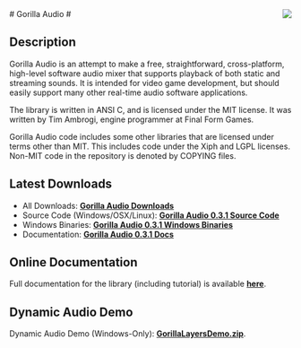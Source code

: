 <img src='http://finalformgames.com/images/grla_256.png' align='right' />
# Gorilla Audio #

## Description ##
Gorilla Audio is an attempt to make a free, straightforward, cross-platform, high-level software audio mixer that supports playback of both static and streaming sounds. It is intended for video game development, but should easily support many other real-time audio software applications.

The library is written in ANSI C, and is licensed under the MIT license. It was written by Tim Ambrogi, engine programmer at Final Form Games.

Gorilla Audio code includes some other libraries that are licensed under terms other than MIT. This includes code under the Xiph and LGPL licenses. Non-MIT code in the repository is denoted by COPYING files.

## Latest Downloads ##
  * All Downloads: **[Gorilla Audio Downloads](https://drive.google.com/folderview?id=0BxiQb1xV09bFSmlhYTJYRVdlUlk&usp=sharing#list)**
  * Source Code (Windows/OSX/Linux): **[Gorilla Audio 0.3.1 Source Code](https://docs.google.com/uc?export=download&id=0BxiQb1xV09bFWERHdWc4MW42NlE)**
  * Windows Binaries: **[Gorilla Audio 0.3.1 Windows Binaries](https://docs.google.com/uc?export=download&id=0BxiQb1xV09bFMlpCcVo3VXQ1b2s)**
  * Documentation: **[Gorilla Audio 0.3.1 Docs](https://docs.google.com/uc?export=download&id=0BxiQb1xV09bFNHAtWUJlNlVMQnM)**

## Online Documentation ##

Full documentation for the library (including tutorial) is available **[here](http://www.finalformgames.com/gorilla/html/index.html)**.

## Dynamic Audio Demo ##

Dynamic Audio Demo (Windows-Only): **[GorillaLayersDemo.zip](http://www.finalformgames.com/gorilla/GorillaLayersDemo.zip)**.